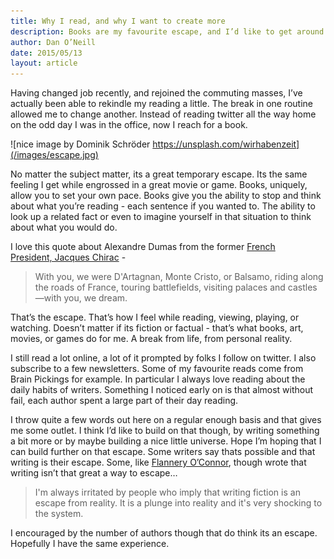 ```yaml
---
title: Why I read, and why I want to create more
description: Books are my favourite escape, and I’d like to get around to writing one
author: Dan O’Neill
date: 2015/05/13
layout: article
---
```


Having changed job recently, and rejoined the commuting masses, I’ve actually been able to rekindle my reading a little. The break in one routine allowed me to change another. Instead of reading twitter all the way home on the odd day I was in the office, now I reach for a book.

![nice image by Dominik Schröder https://unsplash.com/wirhabenzeit](/images/escape.jpg)

No matter the subject matter, its a great temporary escape. Its the same feeling I get while engrossed in a great movie or game. Books, uniquely, allow you to set your own pace. Books give you the ability to stop and think about what you’re reading - each sentence if you wanted to. The ability to look up a related fact or even to imagine yourself in that situation to think about what you would do.

I love this quote about Alexandre Dumas from the former [French President, Jacques Chirac](http://fr.wikisource.org/wiki/Discours_prononc%C3%A9_lors_du_transfert_des_cendres_d%E2%80%99Alexandre_Dumas_au_Panth%C3%A9on) - 

> With you, we were D'Artagnan, Monte Cristo, or Balsamo, riding along the roads of France, touring battlefields, visiting palaces and castles—with you, we dream.

That’s the escape. That’s how I feel while reading, viewing, playing, or watching. Doesn’t matter if its fiction or factual - that’s what books, art, movies, or games do for me. A break from life, from personal reality.

I still read a lot online, a lot of it prompted by folks I follow on twitter. I also subscribe to a few newsletters. Some of my favourite reads come from Brain Pickings for example. In particular I always love reading about the daily habits of writers. Something I noticed early on is that almost without fail, each author spent a large part of their day reading.

I throw quite a few words out here on a regular enough basis and that gives me some outlet. I think I’d like to build on that though, by writing something a bit more  or by maybe building a nice little universe. Hope I’m hoping that I can build further on that escape. Some writers say thats possible and that writing is their escape. Some, like [Flannery O’Connor](https://www.goodreads.com/quotes/39789-writing-a-novel-is-a-terrible-experience-during-which-the), though wrote that writing isn’t that great a way to escape… 

> I'm always irritated by people who imply that writing fiction is an escape from reality. It is a plunge into reality and it's very shocking to the system.

I encouraged by the number of authors though that do think its an escape. Hopefully I have the same experience. 